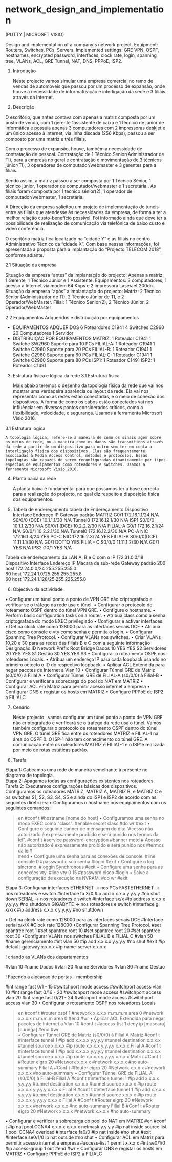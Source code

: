 # network_design_and_implementation
(PUTTY | MICROSFT VISIO)

Design and implementation of a company's network project.  Equipment: Routers, Switches, PCs, Servers.  Implemented settings: GRE VPN, OSPF, hostnames, encrypted password, interfaces, clock rate, login, spanning tree, VLANs, ACL, GRE Tunnel, NAT, DNS, PPPoE, ISP2. 

1. Introdução

	Neste projecto vamos simular uma empresa comercial no ramo de vendas de automóveis que passou por um processo de expansão, onde houve a necessidade de informatização e interligação da sede e 3 filiais através da Internet.
	











































2. Descrição

O escritório, que antes contava com apenas a matriz composta por um posto de venda, com 1 gerente 1assistente de caixa e 1 técnico de júnior de informática e possuía apenas 3 computadores com 2 impressoras deskjet e um único acesso à Internet, via linha discada (256 Kbps), passou a ser composto por uma matriz e três filiais.

Com o processo de expansão, houve, também a necessidade de contratação de pessoal. Contratação de 1 Técnico Senior(Administrador de TI), para a empresa no geral e contratação e movimentação de 3 técnicos júnior(TI), 3 operadores de computador/webmaster e 3 gerentes para a filiais.

Sendo assim, a matriz passou a ser composta por 1 Técnico Sénior, 1 técnico júnior, 1 operador de computador/webmaster e 1 secretária.. As filiais foram composta por 1 técnico sénior(2), 1 operador de computador/webmaster, 1 secretária.

A Direcção da empresa solicitou um projeto de implementação de tuneis entre as filiais que atendesse às necessidades da empresa, de forma a ter a melhor relação custo-benefício possível. Foi informado ainda que deve ter a possibilidade de realização de comunicação via telefónica de baixo custo e video conferência.

O escritório matriz fica localizado na “cidade Y” e as filiais no centro Administrativo Técnico da “cidade X”. Com base nessas informações, foi apresentada a proposta para a implantação do “Projecto TELECOM 2018”, conforme adiante.

2.1 Situação da empresa

Situação da empresa “antes” da implantação do projecto:
Apenas a matriz: 1 Gerente, 1 Técnico Júnior e 1 Assistente.
Equipamentos: 3 computadores, 1 acesso à Internet via modem 64 Kbps e 2 impressora LaserJet 200dn.
Situação da empresa “após” a implantação do projecto:
Matriz: 2 Técnico Sénior (Administrador de TI), 2 Técnico Júnior de TI, e 2 Operador/WebMaster.
Filial: 1 Técnico Sénior(2), 2 Técnico Júnior, 2 Operador/WebMaster

2.2 Equipamentos Adqueridos e distribuição por equipamentos

- EQUIPAMENTOS ADQUERIDOS
6 Roteardores C1941
4 Switches C2960
20 Computadores
1 Servidor
- DISTRIBUIÇÃO POR EQUIPAMENTOS
MATRIZ:
1 Roteador C1941
1 Switche SW2960
Suporte para 10 PCs
FILIAL-A:
1 Roteador C1941
1 Switche C2960
Suporte para 20 PCs
FILIAL-B:
1 Roteador C1941
1 Switche C2960
Suporte para 60 PCs
FILIAL-C:
1 Roteador C1941
1 Switche C2960
Suporte para 80 PCs
ISP1:
1 Roteador C1491
ISP2:
1 Roteador C1491

3. Estrutura física e lógica da rede
3.1 Estrutura física

	Mais abaixo teremos o desenho da topologia física da rede que vai nos mostrar uma verdadeira aparência ou layout da rede. Ela vai nos representar como as redes estão conectadas, e o meio de conexão dos dispositivos. A forma de como os cabos estão conectados vai nos influênciar em diversos pontos considerados críticos, como a flexibilidade, velocidade, e segurança. Usamos a ferramenta Microsoft Visio 2016. 
 
3.1 Estrutura lógica

	A topologia lógica, refere-se à maneira de como os sinais agem sobre os meios de rede, ou a maneira como os dados são transmitidos através da rede a partir de um dispositivo para outro sem ter em conta a interligação física dos dispositivos. Elas são frequentemente associadas à Media Access Control, métodos e protocolos. Essas topologias são capazes de serem reconfiguradas dinamicamente por tipos especias de equipamentos como roteadores e switches. Usamos a ferramenta Microsoft Visio 2016. 



4. Planta baixa da rede

	A planta baixa é fundamental para que possamos ter a base correcta para a realização do projecto, no qual diz respeito a disposição física dos equipamentos. 
 

5. Tabela de endereçamento
tabela de Endereçamento
Dispositivo 	Interface 	Endereço IP 	Gateway padrão
MATRIZ 	G0/1 	172.16.1.1/24 	N/A
S0/0/0 (DCE) 	10.1.1.1/30 	N/A	
Tunnel0 	172.16.12.1/30 	N/A	
ISP1 	S0/0/0 	10.1.1.2/30 	N/A
S0/0/1 (DCE) 	10.2.2.2/30 	N/A	
FILIAL-A 	G0/1 	172.16.2.1/24 	N/A
S0/0/1 	10.2.2.1/30 	N/A	
Tunnel0 	172.16.12.2/30 	N/A	
PC-A 	NIC 	172.16.1.3/24 	YES
PC-C 	NIC 	172.16.2.3/24 	YES
FILIAL-B	S0/0/0(DCE) 	11.11.1.1/30 	N/A
G0/1 	DOT1Q 	YES	
FILIA - C	S0/0/0 	11.11.1.2/30 	N/A
G0/1 	YES 	N/A	
IPS2 	G0/1 	YES 	N/A

Tabela de endereçamento da LAN A, B e C com o IP 172.31.0.0/18
Dispositivo 	Interface 	Endereço IP 	Mácara de sub-rede	Gateway padrão
200 host		172.24.0.0/24	255.255.255.0	
80 host		172.24.1.0/25	255.255.255.8	
60 host		172.24.1.128/25	255.225.255.8	

6. Objectivo da actividade

•	Configurar um túnel ponto a ponto de VPN GRE não criptografado e verificar se o tráfego da rede usa o túnel.
•	Configurar o protocolo de roteamento OSPF dentro do túnel VPN GRE.
•	Configure o hostname.
•	Perform basic configuration tasks on a router.
•	Atribua class como a senha criptografada do modo EXEC privilegiado
•	Configurar e activar interfaces.
•	Defina clock rate como 128000 para as interfaces seriais DCE
•	Atribua cisco como console e vty como senha e permita o login.
•	Configurar Spanning Tree Protocol.
•	Configurar VLANs nos switches.
•	Criar VLANs 10,20 e 30 para as redes das filiais B e C com a seguinte informação
Designação 	ID 	Network 	Prefix 	Root Bridge
Dados 	10 	YES 	YES 	S2
Servidores 	20 	YES 	YES 	S1
Gestão 	30 	YES 	YES 	S3
•	Configurar o roteamento OSPF nos roteadores Locais.
•	Atribua um endereço IP para cada loopback usando no primeiro octecto o ID do respectivo loopback.
•	Aplicar ACL Extendida para negar pacotes de Internet a Vlan 10
•	Configurar Túnnel GRE de Matriz (s0/0/0) à Filial A
•	Configurar Túnnel GRE de FILIAL-A (s0/0/0) à Filial-B
•	Configurar e verificar a sobrecarga do pool do NAT em MATRIZ
•	Configurar ACL em Matriz para permitir acesso internet a empresa
•	Configurar DNS e registar os hosts em MATRIZ
•	Configure PPPoE de ISP2 a FILIALC



7. Cenário

	Neste projecto , vamos configurar um túnel ponto a ponto de VPN GRE não criptografado e verificará se o tráfego da rede usa o túnel. Vamos também configurar o protocolo de roteamento OSPF dentro do túnel VPN GRE. O túnel GRE fica entre os roteadores MATRIZ e FILIAL-1 na área do OSPF 0. O ISP-1 não tem conhecimento do túnel GRE. A comunicação entre os roteadores MATRIZ e FILIAL-1 e o ISP1é realizada por meio de rotas estáticas padrão.


8. Tarefa 

Etapa 1: Cabeamos uma rede de maneira semelhante à presente no diagrama de topologia.  
Etapa 2: Apagamos todas as configurações existentes nos roteadores. 
Tarefa 2: Executamos configurações básicas dos dispositivos. Configuramos os roteadores MATRIZ, MATRIZ A, MATRIZ B, e MATRIZ C e os switches S1, S2, S3, S4, S5 e ainda do ISP1 e ISP2 de acordo com as seguintes diretrizes: 
• Configuramos o hostname nos equipamentos com os seguintes comandos:
>en
#conf t
#hostname [nome do host]
• Configuramos uma senha no modo EXEC como "class".
#enable secret class
#do wr
#exit
 • Configure o seguinte banner de mensagem do dia: “Acesso não autorizado é expressamente proibido e será punido nos termos da lei".
#conf t
#service password-encryption 
#banner motd # Acesso não autorizado é expressamente proibido e será punido nos #termos da lei#  
#end
• Configure uma senha para as conexões de console.
#line console 0
#password cisco senha
#login
#exit
• Configure o log síncrono.
#loggin Synchronous
#exit
• Configure uma senha para as conexões vty. 
#line vty 0 15 
#password cisco
#login
• Salve a configuração de execução na NVRAM.
#do wr
#exit

Etapa 3: Configurar interfaces
ETHERNET -> nos PCs
FASTETHERNET -> nos roteadores e switch
#interface fa X/X
#ip add x.x.x.x y.y.y.y
#no shut down
SERIAL -> nos roteadores e switch
#interface sx/x
#ip address x.x.x.x y.y.y.y
#no shutdown
GIGABYTE -> nos roteadores e switch
#interface gi x/x/x
#ip address x.x.x.x y.y.y.y
#no shutdown

• Defina clock rate como 128000 para as interfaces seriais DCE
#Interface serial x/x/X
#Clock rate 128000
•Configurar Spanning Tree Protocol.
#set spantree root 1
#set spantree root 10
#set spantree root 20
#set spantree root 30
•Configurar VLANs nos switches FILIAL B e FILIAL C
#vlan 50
#name gerenciamento
#int vlan 50
#ip add x.x.x.x y.y.y.y
#no shut
#exit
#ip default-gateway x.x.x.x
#ip name-server x.x.x.x

! criando as VLANs dos departamentos

#vlan 10
#name Dados
#vlan 20
#name Servidores
#vlan 30
#name Gestao

! Fazendo a alocacao de portas - membership

#int range fast 0/1 - 15
#switchport mode access
#switchport access vlan 10
#int range fast 0/16 - 20
#switchport mode access
#switchport access vlan 20
#int range fast 0/21 - 24
#witchport mode access
#switchport access vlan 30
•    Configurar o roteamento OSPF nos roteadores Locais
>en
#conf t
#router ospf 1
#network x.x.x.x m.m.m.m area 0
#network x.x.x.x m.m.m.m area 0
#end
#wr
•    Aplicar ACL Extendida para negar  pacotes de Internet a Vlan 10
#conf t
#access-list 1 deny ip [mascara] [curinga]
#end
#wr  
•    Configurar Túnnel GRE  de Matriz (s0/0/0) à Filial A
Matriz 
#conf t
#interface tunnel 1
#ip add x.x.x.x y.y.y.y
#tunnel destination x.x.x.x
#tunnel source x.x.x.x
#ip route x.x.x.x y.y.y.y x.x.x.x
Filial A
#conf t
#interface tunnel 1
#ip add x.x.x.x y.y.y.y
#tunnel destination x.x.x.x
#tunnel source x.x.x.x
#ip route x.x.x.x y.y.y.y x.x.x.x
Matriz 
#Conf t
#Router eigrp 20
#Network x.x.x.x
#network x.x.x.x
#no auto-summary
Filial A
#Conf t
#Router eigrp 20
#Network x.x.x.x
#network x.x.x.x
#no auto-summary
•    Configurar Túnnel GRE  de FILIAL-A (s0/0/0) à Filial-B
Filial A
#conf t
#interface tunnel 1
#ip add x.x.x.x y.y.y.y
#tunnel destination x.x.x.x
#tunnel source x.x.x.x
#ip route x.x.x.x y.y.y.y x.x.x.x
Filial B
#conf t
#interface tunnel 1
#ip add x.x.x.x y.y.y.y
#tunnel destination x.x.x.x
#tunnel source x.x.x.x
#ip route x.x.x.x y.y.y.y x.x.x.x
Filial A
#Conf t
#Router eigrp 20
#Network x.x.x.x
#network x.x.x.x
#no auto-summary
Filial B
#Conf t
#Router eigrp 20
#Network x.x.x.x
#network x.x.x.x
#no auto-summary
 
•    Configurar e verificar a sobrecarga do pool do NAT em MATRIZ 
#en
#conf t
#ip nat pool CCNA4 x.x.x.x x.x.x.x netmask y.y.y.y
#ip nat inside source list 1 pool CCNA4 overload
#interface fa0/0
#ip nat inside
#no shut
#exit
#interface se0/1/0
ip nat outside
#no shut
•    Configurar ACL em Matriz para permitir acesso internet a empresa 
#access-list 1 permit x.x.x.x
#int se0/1/0
#ip access-group 1 out
#end
#wr
•    Configurar DNS e registar os hosts em MATRIZ 
•    Configure PPPoE de ISP2 a FILIALC


